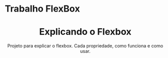 # Trabalho FlexBox 
<h1 align="center">Explicando o Flexbox</h1>
<p align="center"> Projeto para explicar o flexbox. Cada propriedade, como funciona e como usar.
